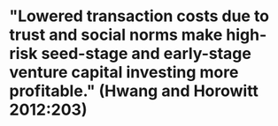 # "Lowered transaction costs due to trust and social norms make high-risk seed-stage and early-stage venture capital investing more profitable." (Hwang and Horowitt 2012:203)